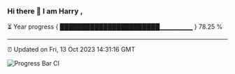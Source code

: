 ### Hi there 👋 I am Harry , 

⏳ Year progress { ███████████████████████▁▁▁▁▁▁▁ } 78.25 %

---

⏰ Updated on Fri, 13 Oct 2023 14:31:16 GMT

![Progress Bar CI](https://github.com/duykhang68/duykhang68/workflows/Progress%20Bar%20CI/badge.svg)
